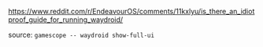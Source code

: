 https://www.reddit.com/r/EndeavourOS/comments/11kxlyu/is_there_an_idiotproof_guide_for_running_waydroid/

source:
```gamescope -- waydroid show-full-ui```

